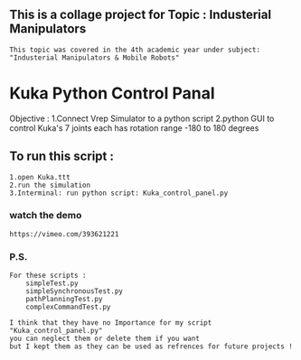 ## This is a collage project for Topic : Industerial Manipulators
    This topic was covered in the 4th academic year under subject: "Industerial Manipulators & Mobile Robots"

# Kuka Python Control Panal 
Objective :
    1.Connect Vrep Simulator to a python script
    2.python GUI to control Kuka's 7 joints each has rotation range -180 to 180 degrees  

## To run this script : 
    1.open Kuka.ttt 
    2.run the simulation
    3.Interminal: run python script: Kuka_control_panel.py
    
### watch the demo 
    https://vimeo.com/393621221

### P.S. 
    For these scripts : 
        simpleTest.py
        simpleSynchronousTest.py
        pathPlanningTest.py
        complexCommandTest.py

    I think that they have no Importance for my script "Kuka_control_panel.py"
    you can neglect them or delete them if you want
    but I kept them as they can be used as refrences for future projects !  


